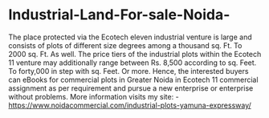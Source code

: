 # Industrial-Land-For-sale-Noida-
The place protected via the Ecotech eleven industrial venture is large and consists of plots of different size degrees among a thousand sq. Ft. To 2000 sq. Ft. As well. The price tiers of the industrial plots within the Ecotech 11 venture may additionally range between Rs. 8,500 according to sq. Feet. To forty,000 in step with sq. Feet. Or more. Hence, the interested buyers can eBooks for commercial plots in Greater Noida in Ecotech 11 commercial assignment as per requirement and pursue a new enterprise or enterprise without problems. More information visits my site: - https://www.noidacommercial.com/industrial-plots-yamuna-expressway/ 
